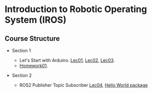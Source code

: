 # Introduction to Robotic Operating System (IROS)

## Course Structure

* Section 1
  * Let's Start with Arduino.
    [Lec01](https://github.com/AliJnadi/IROS/blob/main/Arduino/Lectures/Lec%201.pdf),
    [Lec02](https://github.com/AliJnadi/IROS/blob/main/Arduino/Lectures/Lec%202.pdf),
    [Lec03](https://github.com/AliJnadi/IROS/blob/main/Arduino/Lectures/Lec%203.pdf).
  * [Homework01](https://github.com/AliJnadi/IROS/blob/main/Homeworks/Homework%201/Homework%201.pdf).
      
* Section 2
  * ROS2 Publisher Topic Subscriber [Lec04](https://github.com/AliJnadi/IROS/blob/main/ROS2/Lectures/IROS_Fundamentals.pdf), [Hello World package](https://github.com/AliJnadi/IROS/tree/main/IROS/Hello_world)
